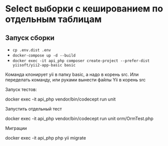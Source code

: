 # Select выборки с кешированием по отдельным таблицам

## Запуск сборки
 
- `cp .env.dist .env`  
- `docker-compose up -d --build`
- `docker exec -it api_php composer create-project --prefer-dist yiisoft/yii2-app-basic basic`

Команда клонирует yii в папку basic, а надо в корень src. Или переделать команду, или руками вынести файлы Yii в корень src

Запуск тестов:

docker exec -it api_php vendor/bin/codecept run unit

Запустить отдельный тест

docker exec -it api_php vendor/bin/codecept run unit orm/OrmTest.php

Миграции

docker exec -it api_php php yii migrate

